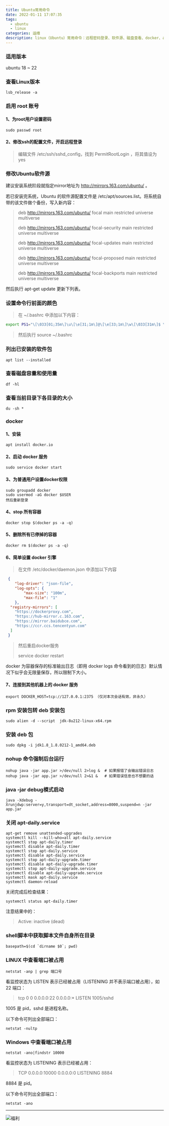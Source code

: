 ```yaml
---
title: Ubuntu常用命令
date: 2022-01-11 17:07:35
tags:
  - ubuntu
  - linux
categories: 运维
description: linux（Ubuntu）常用命令：远程密码登录、软件源、磁盘查看、docker、apt-daily、端口查看
---
```


### 适用版本
ubuntu 18 ~ 22

### 查看Linux版本

```shell
lsb_release -a
```

### 启用 root 账号

#### 1、为root用户设置密码

```shell
sudo passwd root
```

#### 2、修改ssh的配置文件，开启远程登录

> 编辑文件 /etc/ssh/sshd_config，找到  PermitRootLogin ，将其值设为 yes

### 修改Ubuntu软件源

建议安装系统阶段就指定mirror地址为  http://mirrors.163.com/ubuntu/  。

若已安装完系统，Ubuntu 的软件源配置文件是 /etc/apt/sources.list。将系统自带的该文件做个备份，写入新内容：

> deb http://mirrors.163.com/ubuntu/ focal main restricted universe multiverse
> 
> deb http://mirrors.163.com/ubuntu/ focal-security main restricted universe multiverse
> 
> deb http://mirrors.163.com/ubuntu/ focal-updates main restricted universe multiverse
> 
> deb http://mirrors.163.com/ubuntu/ focal-proposed main restricted universe multiverse
> 
> deb http://mirrors.163.com/ubuntu/ focal-backports main restricted universe multiverse

然后执行 apt-get update 更新下列表。

### 设置命令行前面的颜色

> 在 ~/.bashrc 中添加以下内容：

```bash
export PS1="\[\033[01;35m\]\u\[\e[31;1m\]@\[\e[33;1m\]\w\[\033[31m\]$ \[\033[00m\]"
```

> 然后执行  source ~/.bashrc

### 列出已安装的软件包
```shell
apt list --installed
```

### 查看磁盘容量和使用量

```shell
df -hl
```

### 查看当前目录下各目录的大小

```shell
du -sh *
```

### docker

#### 1、安装

```shell
apt install docker.io
```

#### 2、启动 docker 服务

```shell
sudo service docker start
```

#### 3、为普通用户设置docker权限

```shell
sudo groupadd docker
sudo usermod -aG docker $USER
然后重新登录
```

#### 4、stop 所有容器

```shell
docker stop $(docker ps -a -q)
```

#### 5、删除所有已停掉的容器

```shell
docker rm $(docker ps -a -q)
```

#### 6、简单设置 docker 引擎

> 在文件 /etc/docker/daemon.json 中添加以下内容
```json
 {
    "log-driver": "json-file",
    "log-opts": {
        "max-size": "100m",
        "max-file": "1"
    },
  "registry-mirrors": [
    "https://dockerproxy.com",
    "https://hub-mirror.c.163.com",
    "https://mirror.baidubce.com",
    "https://ccr.ccs.tencentyun.com"
  ]
 }
```
>
> 然后重启docker服务
>
> service docker restart

docker 为容器保存的标准输出日志（即用 docker logs 命令看到的日志）默认情况下似乎会无限量保存，所以限制下大小。

#### 7、连接到其他机器上的 docker 服务

```shell
export DOCKER_HOST=tcp://127.0.0.1:2375 （仅对本次会话有效，非永久）
```

### rpm 安装包转 deb 安装包

```shell
sudo alien -d --script  jdk-8u212-linux-x64.rpm
```

### 安装 deb 包

```shell
sudo dpkg -i jdk1.8_1.8.0212-1_amd64.deb
```

### nohup 命令强制后台运行

```shell
nohup java -jar app.jar >/dev/null 2>log &  # 如果报错了会输出错误日志
nohup java -jar app.jar >/dev/null 2>&1 &   # 如果错误信息也不想要的话
```

### java -jar debug模式启动
```shell
java -Xdebug -Xrunjdwp:server=y,transport=dt_socket,address=8000,suspend=n -jar app.jar
```

### 关闭 apt-daily.service

```shell
apt-get remove unattended-upgrades
systemctl kill --kill-who=all apt-daily.service
systemctl stop apt-daily.timer
systemctl disable apt-daily.timer
systemctl stop apt-daily.service
systemctl disable apt-daily.service
systemctl stop apt-daily-upgrade.timer
systemctl disable apt-daily-upgrade.timer
systemctl stop apt-daily-upgrade.service
systemctl disable apt-daily-upgrade.service
systemctl mask apt-daily.service
systemctl daemon-reload
```

关闭完成后检查结果：

```shell
systemctl status apt-daily.timer
```

注意结果中的：

> Active: inactive (dead)

### shell脚本中获取脚本文件自身所在目录

```shell
basepath=$(cd `dirname $0`; pwd)
```

### LINUX 中查看端口被占用

```shell
netstat -anp | grep 端口号
```

看监控状态为 LISTEN 表示已经被占用（LISTENING 并不表示端口被占用），如 22 端口：

> tcp        0      0 0.0.0.0:22              0.0.0.0:*               LISTEN      1005/sshd

1005 是 pid，sshd 是进程名称。

以下命令可列出全部端口：

```shell
netstat -nultp
```

### Windows 中查看端口被占用

```shell
netstat -ano|findstr 10000
```

看监控状态为 LISTENING 表示已经被占用：

> TCP    0.0.0.0:10000          0.0.0.0:0              LISTENING       8884

8884 是 pid。

以下命令可列出全部端口：

```shell
netstat -ano
```

------
![福利](/images/骚图/三国杀/大乔.jpg)
